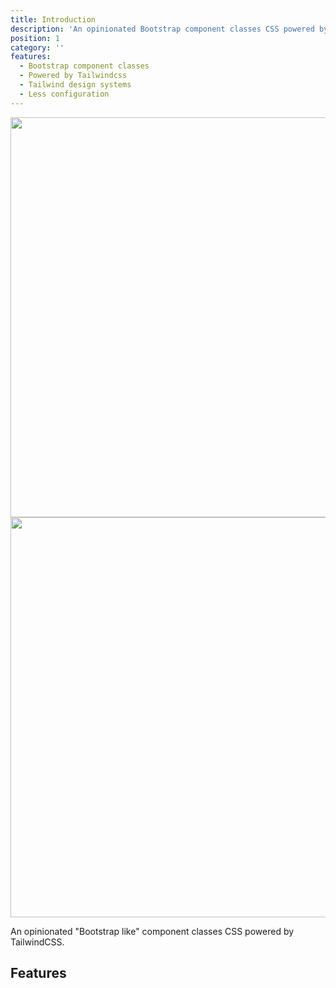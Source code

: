 ```yaml
---
title: Introduction
description: 'An opinionated Bootstrap component classes CSS powered by TailwindCSS.'
position: 1
category: ''
features:
  - Bootstrap component classes
  - Powered by Tailwindcss
  - Tailwind design systems
  - Less configuration
---
```


<img src="/preview.png" class="light-img" width="1280" height="640" alt=""/>
<img src="/preview.png" class="dark-img" width="1280" height="640" alt=""/>

An opinionated "Bootstrap like" component classes CSS powered by TailwindCSS.

## Features

<list :items="features"></list>
